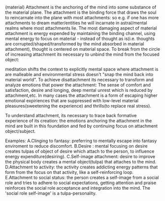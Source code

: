 (material) Attachment is the anchoring of the mind into some substance of the material plane. The attachment is the binding force that draws the soul to reincarnate into the plane with most attachments: so e.g. if one has more attachments to dream matter/entities he will incarnate in astral/mental realms where most attachments lie.
The most damaging aspect of material attachment is energy expended by maintaining the binding channel, using mental energy to focus on material - instead of thought as is(i.e. thoughts are corrupted/shaped/transformed by the mind absorbed in material attachment), thought is centered on material space. To break from the circle of increasing attachment its necessary to unbind the mind from the focused object: 

meditation shifts the context to explicitly mental space where attachment is are malleable and environmental stress doesn't "snap the mind back into material world".
To achieve disattachment its necessary to transform and analyze emotions that power the attachment:
The sense of comfort and satisfaction, desire and longing,
deep mental unrest which is reduced by attachment,etc.
In many cases the attachment is a form of escaping higher emotional expiriences that are suppressed with low-level material pleasures(sweetening the experience) and thrills(to replace real stress). 

To understand attachment, its necessary to trace back formative experience of its creation: the emotions anchoring the attachment in the mind are built in this foundation and fed by continuing focus on attachment object/subject.


Examples:
A.Clinging to fantasy: preferring to mentally escape into fantasy enviroment to reduce discomfort. 
B.Desire : mental focusing on desire creates tulpas of object of desire which attach to the person, to influence energy expenditure(desiring).
C.Self-image attachment: desire to improve the physical body creates a mental object(tulpa) that attaches to the mind.
D.Attachment to activity: the activity creates addicting energy patterns that form from the focus on that activity, like a self-reinforcing loop.
E.Attachment to social status: the person creates a self-image from a social role and tries to adhere to social expectations, getting attention and praise reinforces the social role acceptance and integration into the mind.
The 'social role self-image' is a tulpa-personality.
